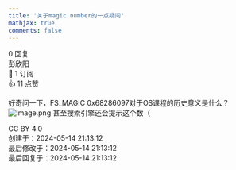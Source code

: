 ```yaml
---
title: '关于magic number的一点疑问'
mathjax: true
comments: false
---
```

<div class="post-info">0 回复</div>

<div id="reply-0" class="reply">
<div class="reply-header">
<span>彭欣阳</span>
<div class="reply-badges"><div class="badge badge-subscribes">&#x1F516;&#xFE0E; 1 订阅</div><div class="badge badge-likes">&#x1F44D;&#xFE0E; 11 点赞</div></div>
</div>
<div class="reply-text">

好奇问一下，FS_MAGIC 0x68286097对于OS课程的历史意义是什么？
![image.png](/images/os-discussions/208/image.png)
甚至搜索引擎还会提示这个数（


</div>
<div class="reply-footer">
<span>CC BY 4.0</span>
<div class="reply-datetime">
创建于：<time datetime="2024-05-14T21:13:12.428224+08:00" title="2024-05-14T21:13:12.428224+08:00">2024-05-14 21:13:12</time>
<br>最后修改于：<time datetime="2024-05-14T21:13:12.428224+08:00" title="2024-05-14T21:13:12.428224+08:00">2024-05-14 21:13:12</time>
<br>最后回复于：<time datetime="2024-05-14T21:13:12.428224+08:00" title="2024-05-14T21:13:12.428224+08:00">2024-05-14 21:13:12</time>
</div>
</div>
<div style="clear: both;"></div>
</div>


